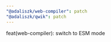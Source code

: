 ```yaml
---
"@adaliszk/web-compiler": patch
"@adaliszk/qwik": patch
---
```


feat(web-compiler): switch to ESM mode
